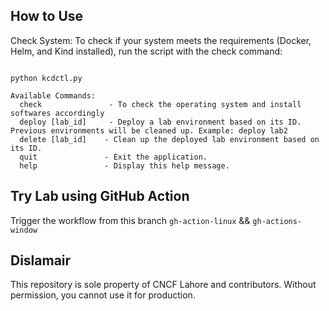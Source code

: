## How to Use

Check System: To check if your system meets the requirements (Docker, Helm, and Kind installed), run the script with the check command:
```

python kcdctl.py

Available Commands:
  check               - To check the operating system and install softwares accordingly
  deploy [lab_id]     - Deploy a lab environment based on its ID. Previous environments will be cleaned up. Example: deploy lab2
  delete [lab_id]    - Clean up the deployed lab environment based on its ID.
  quit               - Exit the application.
  help               - Display this help message.

```

## Try Lab using GitHub Action 

Trigger the workflow from this branch ``gh-action-linux`` && ``gh-actions-window``

## Dislamair 

This repository is sole property of CNCF Lahore and contributors. Without permission, you cannot use it for production.
